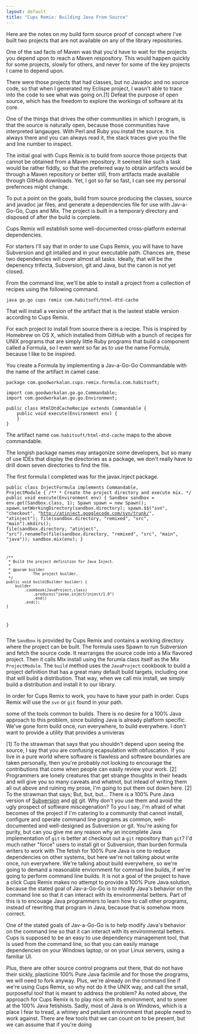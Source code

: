 ```yaml
---
layout: default
title: "Cups Remix: Building Java From Source"
---
```


Here are the notes on my build form source proof of concept where I've built two
projects that are not available on any of the library repositories.

One of the sad facts of Maven was that you'd have to wait for the projects you
depend upon to reach a Maven respository. This would happen quickly for some
projects, slowly for others, and never for some of the key projects I came to
depend upon. 

There were those projects that had classes, but no Javadoc and no source code,
so that when I generated my Eclispe project, I wasn't able to trace into the
code to see what was going on.\[1] Defeat the purpose of open source, which has
the freedom to explore the workings of software at its core.

One of the things that drives the other communities in which I program, is that
the source is naturally open, because those communities have interpreted
langauges. With Perl and Ruby you install the source. It is always there and you
can always read it, the stack traces give you the file and line number to
inspect.

The initial goal with Cups Remix is to build from source those projects that
cannot be obtained from a Maven repository. It seemed like such a task would be
rather fiddly, so that the preferred way to obtain artifacts would be through a
Maven repository or better still, from artifacts made available through GitHub
downloads. Yet, I got so far so fast, I can see my personal prefernces might
change. 

To put a point on the goals, build from source producing the classes, source and
javadoc jar files, and generate a dependencies file for use with Jav-a-Go-Go,
Cups and Mix. The project is built in a temporary directory and disposed of
after the build is complete.

Cups Remix will establish some well-documented cross-platform external
dependencies.

For starters I'll say that in order to use Cups Remix, you will have to have
Subversion and git intalled and in your executable path. Chances are, these two
dependencies will cover almost all tasks. Ideally, that will be the depenency
trifecta, Subversion, git and Java, but the canon is not yet closed.

From the command line, we'll be able to install a project from a collection of
recipes using the following command.

`java go.go cups remix com.habitsoft/html-dtd-cache`

That will install a version of the artifact that is the lastest stable version
according to Cups Remix.

For each project to install from source there is a recipe. This is inspired by
Homebrew on OS X, which installed from GitHub with a bunch of recipes for UNIX
programs that are simply little Ruby programs that build a component called a
Formula, so I even went so far as to use the name Formula, because I like to be
inspired.

You create a Formula by implementing a Jav-a-Go-Go Commandable with the name of
the artifact in camel case.

<pre><code>package com.goodworkalan.cups.remix.formula.com.habitsoft;

import com.goodworkalan.go.go.Commandable;
import com.goodworkalan.go.go.Environment;

public class HtmlDtdCacheRecipe extends Commandable {
    public void execute(Environment env) {
    }
}</code></pre>

The artifact name `com.habitsoft/html-dtd-cache` maps to the above commandable.

The longish package names may antagonize some developers, but so many of use
IDEs that display the directories as a package, we don't really have to drill
down seven directories to find the file.

The first formula I completed was for the javax.inject package.

<code><pre>public class InjectFormula implements Commandable, ProjectModule {
    /**
     * Create the project directory and execute mix.
     */
    public void execute(Environment env) {
        Sandbox sandbox = env.get(Sandbox.class, 1);
        Spawn spawn = new Spawn();
        spawn.setWorkingDirectory(sandbox.directory);
        spawn.$$("svn", "checkout", "http://atinject.googlecode.com/svn/trunk/", "atinject");
        file(sandbox.directory, "remixed", "src", "main").mkdirs();
        file(sandbox.directory, "atinject", "src").renameTo(file(sandbox.directory, "remixed", "src", "main", "java"));
        sandbox.mix(env);
    }

    /**
     * Build the project definition for Java Inject.
     *
     * @param builder
     *          The project builder.
     */
    public void build(Builder builder) {
        builder
            .cookbook(JavaProject.class)
                .produces("javax.inject/inject/1.0")
                .end()
            .end();
    }
}</pre></code>

The `Sandbox` is provided by Cups Remix and contains a working directory where
the project can be built. The formula uses Spawn to run Subversion and fetch the
source code. It rearranges the source code into a Mix flavored project. Then it
calls Mix install using the forumla class itself as the Mix `ProjectModule`. The
`build` method uses the `JavaProject` cookbook to build a project definition
that has a great many default build targets, including one that will build a
distribution. That way, when we call mix install, we simply build a distribution
and install it to our library.

In order for Cups Remix to work, you have to have your path in order. Cups Remix
will use the `svn` or `git` found in your path.


 some of the
tools common to builds. There is no desire for a 100% Java approach to this
problem, since building Java is already platform specific. We've gone form build
once, run everywhere, to build everywhere. I don't want to provide a utility
that provides a univieras 

[1] To the strawman that says that you shouldn't depend upon seeing the source,
I say that you are confusing ecapsulation with obfuscation. If you live in a
pure world where software is flawless and software boundaries are taken
personally, then you're probably not looking to encourage the contributions that
come when people can easily review your work.
[2] Programmers are lonely creatures that get strange thoughts in their heads
and will give you so many caveats and whatnot, but intead of writing them all
out above and ruining my prose, I'm going to put them out down here.
[2] To the strawman that says; But, but, but... There is a 100% Pure Java
version of [Subversion](http://svnkit.com/) and
[git](http://www.eclipse.org/jgit/) git. Why don't you use them and avoid the
ugly prospect of software miscegenation? To you I say, I'm afraid of what
becomes of the project if I'm catering to a community that cannot install,
configure and operate command line programs as common, well-documented and
well-designed as Subversion or git. You're asking for purity, but can you give
me any reason why an incomplete Java implementation of `git` is better at
checkout out a `git` repository than `git`? I'd much rather "force" users to
install git or Subversion, than burden formula writers to work with 
The fetish for 100% Pure Java is one to reduce dependencies on other systems,
but here we're not talking about write once, run everywhere. We're talking about
build everywhere, so we're going to demand a reasonable enviornment for commad
line builds, if we're going to perform command line builds. It is not a goal of
the project to have a click 
Cups Remix makes no attempt to provide a 100% Pure Java solution, because the
stated goal of Jav-a-Go-Go is to modify Java's behavior on the command line so
that it can interact with its environmental betters. Part of this is to encouage
Java programmers to learn how to call other programs, instead of rewriting that
program in Java, because that is somehow more correct.

One of the stated goals of Jav-a-Go-Go is to help modify Java's behavior on the
command line so that it can interact with its environmental betters. Cups is
supposed to be an easy to use dependency management tool, that is used from the
command line, so that you can easily manage dependencies on your Windows laptop,
or on your Linux servers, using a familiar UI.

Plus, there are other source control programs
out there, that do not have their sickly, plasticine 100% Pure Java facimile and
for those the programs, we will need to fork anyway. Plus, we're already on the
command line if we're using Cups Remix, so why not do it the UNIX way, and call
the small, purposeful tool that is meant to address the problem?
As noted above, the approach for Cups Remix is to play nice with its
environment, and to sneer at the 100% Java fetishists. Sadly, most of Java is on
Windows, which is a place I fear to tread, a whiney and petulant environment
that people need to work against. There are few tools that we can count on to be
present, but we can assume that if you're doing 
